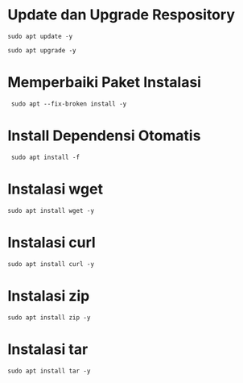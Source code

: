 # Update dan Upgrade Respository

```
sudo apt update -y
```

```
sudo apt upgrade -y
```

# Memperbaiki Paket Instalasi

```
 sudo apt --fix-broken install -y
```

# Install Dependensi Otomatis

```
 sudo apt install -f
```

# Instalasi wget

```
sudo apt install wget -y
```

# Instalasi curl

```
sudo apt install curl -y
```

# Instalasi zip

```
sudo apt install zip -y
```

# Instalasi tar

```
sudo apt install tar -y
```
